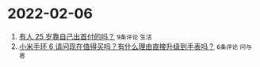 # 2022-02-06

1. [有人 25 岁靠自己出首付的吗？](https://www.v2ex.com/t/832027) `9条评论` `生活`
1. [小米手环 6 请问现在值得买吗？有什么理由直接升级到手表吗？](https://www.v2ex.com/t/832035) `6条评论` `问与答`
